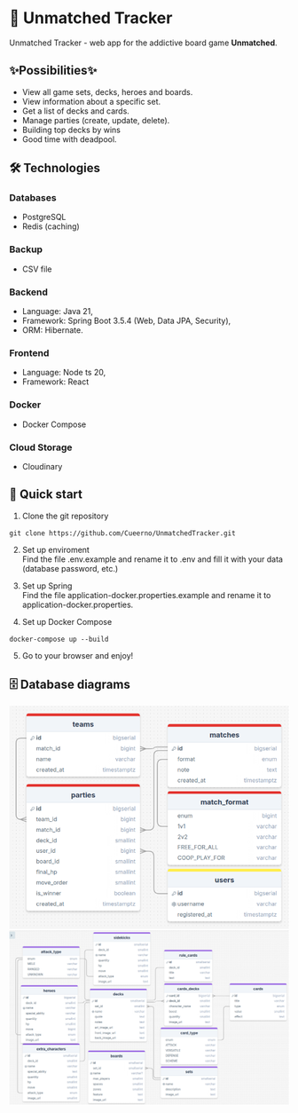 # 🎴 Unmatched Tracker

Unmatched Tracker - web app for the addictive board game **Unmatched**.

## ✨Possibilities✨
- View all game sets, decks, heroes and boards. 
- View information about a specific set. 
- Get a list of decks and cards.
- Manage parties (create, update, delete).
- Building top decks by wins
- Good time with deadpool.


## 🛠 Technologies
### Databases
- PostgreSQL
- Redis (caching)

### Backup
- CSV file

### Backend
- Language: Java 21,
- Framework: Spring Boot 3.5.4 (Web, Data JPA, Security),
- ORM: Hibernate.

### Frontend
- Language: Node ts 20,
- Framework: React

### Docker
- Docker Compose

### Cloud Storage
- Cloudinary

## 🚀 Quick start
1. Clone the git repository
```git
git clone https://github.com/Cueerno/UnmatchedTracker.git
```

2. Set up enviroment <br>
Find the file .env.example and rename it to .env and fill it with your data (database password, etc.)

3. Set up Spring <br>
Find the file application-docker.properties.example and rename it to application-docker.properties.

4. Set up Docker Compose
```docker
docker-compose up --build
```

5. Go to your browser and enjoy!

## 🗄 Database diagrams
![Database Schema Diagram](diagrams/party_db.png)
![Database Schema Diagram](diagrams/umdb.png)